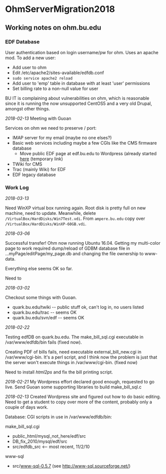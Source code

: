 # OhmServerMigration2018
## Working notes on ohm.bu.edu

### EDF Database

User authentication based on login username/pw for ohm.  Uses an apache mod.  To add a new user:

 * Add user to ohm
 * Edit /etc/apache2/sites-available/edfdb.conf
 * `sudo service apache2 reload`
 * Add user to 'emp' table in database with at least 'user' permissions
 * Set billing rate to a non-null value for user

BU IT is complaining about vulnerabilities on ohm, which is reasonable since it is running the now unsupported CentOS5 and a very old Drupal, amongst other things.

*2018-02-13* Meeting with Guoan

Services on ohm we need to preserve / port:
 * IMAP server for my email (maybe no one elses?)
 * Basic web services including maybe a few CGIs like the CMS firmware database
   * Move public EDF page at edf.bu.edu to Wordpress (already started [here](http://sites-staging.bu.edu/edf) (temporary link)
 * TWiki for CMS
 * Trac (mainly Wiki) for EDF
 * EDF legacy database

### Work Log

*2018-03-13*

Need WinXP virtual box running again.  Root disk is pretty full on new machine, need to update.
Meanwhile, delete `/VirtualBox/HardDisks/Win7Test.vdi`.  From `ampere.bu.edu` copy over
`/VirtualBox/HardDisks/WinXP-60GB.vdi`.

*2018-03-06*

Successful transfer!  Ohm now running Ubuntu 16.04.
Getting my multi-color page to work required dump/reload of GDBM database
file in ...myPage/editPage/my_page.db and changing the file ownership
to www-data.

Everything else seems OK so far.

Need to

*2018-03-02*

Checkout some things with Guoan.

 * quark.bu.edu/twiki     -- public stuff ok, can't log in, no users listed
 * quark.bu.edu/trac      -- seems OK
 * quark.bu.edu/svn/edf   -- seems OK

*2018-02-22*

Testing edfDB on quark.bu.edu.  The make_bill_sql.cgi executable in /var/www/edfdb/bin fails (fixed now).

Creating PDF of bills fails, need executable external_bill_new.cgi in /var/www/cgi-bin.
It's a perl script, and I think now the problem is just that the server won't execute
things in /var/www/cgi-bin.  (fixed now)

Need to install *html2ps* and fix the bill printing script.

*2018-02-21* My Wordpress effort declared good enough, requested to go live.
Send Guoan some supporting libraries to build make_bill_sql.c

*2018-02-13* Created Wordpress site and figured out how to do basic editing.  Need to get a student to copy over more of the content, probably only a couple of days work.

Database:  CGI scripts in use in /var/www/edfdb/bin:

make_bill_sql.cgi
 * public_html/mysql_not_here/edf/src
 * DB_fix_2010/mysql/edf/src
 * src/edfdb_src <-- most recent, 11/2/10

www-sql
 * src/www-sql-0.5.7 (see http://www-sql.sourceforge.net/)


